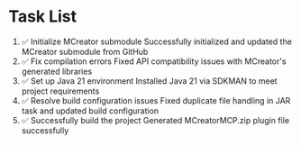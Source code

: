 # Task List

1. ✅ Initialize MCreator submodule
Successfully initialized and updated the MCreator submodule from GitHub
2. ✅ Fix compilation errors
Fixed API compatibility issues with MCreator's generated libraries
3. ✅ Set up Java 21 environment
Installed Java 21 via SDKMAN to meet project requirements
4. ✅ Resolve build configuration issues
Fixed duplicate file handling in JAR task and updated build configuration
5. ✅ Successfully build the project
Generated MCreatorMCP.zip plugin file successfully


